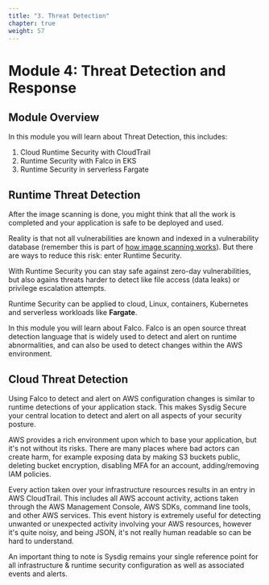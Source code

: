 ```yaml
---
title: "3. Threat Detection"
chapter: true
weight: 57
---
```


# Module 4: Threat Detection and Response

## Module Overview

In this module you will learn about Threat Detection, this includes:

1. Cloud Runtime Security with CloudTrail
2. Runtime Security with Falco in EKS
3. Runtime Security in serverless Fargate


## Runtime Threat Detection

After the image scanning is done, you might think that all the work is completed and your application is safe to be deployed and used.

Reality is that not all vulnerabilities are known and indexed in a vulnerability database
(remember this is part of [how image scanning works](/2-vulnerability-management/9-digdeeper.html)). But there are ways to reduce this risk: enter Runtime Security.

With Runtime Security you can stay safe against 
zero-day vulnerabilities, but also agains threats harder to detect like file access (data leaks) or
privilege escalation attempts.

Runtime Security can be applied to cloud, Linux, containers, Kubernetes and serverless workloads like **Fargate**.

In this module you will learn about Falco. 
Falco is an open source threat detection language that is widely used to detect and alert on runtime abnormalities, and can also be used to detect changes within the AWS environment.


## Cloud Threat Detection

Using Falco to detect and alert on AWS configuration changes is similar to runtime detections of your application stack.  This makes Sysdig Secure your central location to detect and alert on all aspects of your security posture.

AWS provides a rich environment upon which to base your application, but it's not without its risks.  There are many places where bad actors can create harm, for example exposing data by making S3 buckets public, deleting bucket encryption, disabling MFA for an account, adding/removing IAM policies.

Every action taken over your infrastructure resources results in an entry in AWS CloudTrail. This includes all AWS account activity, actions taken through the AWS Management Console, AWS SDKs, command line tools, and other AWS services.  This event history is extremely useful for detecting unwanted or unexpected activity involving your AWS resources, however it's quite noisy, and being JSON, it's not really human readable so can be hard to understand.

An important thing to note is Sysdig remains your single reference point for all infrastructure & runtime security configuration as well as associated events and alerts.




